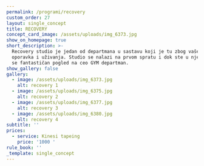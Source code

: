 ```yaml
---
permalink: /programi/recovery
custom_order: 27
layout: single_concept
title: RECOVERY
concept_card_image: /assets/uploads/img_6373.jpg
show_on_homepage: true
short_description: >-
  Recovery studio je jedan od departmana u sastavu koji je tu zbog vašeg
  oporavka i uživanja. Studio se nalazi na prvom spratu i dok ste u njemu pruža
  se fantastičan pogled na ceo GYM departman. 
show_gallery: false
gallery:
  - image: /assets/uploads/img_6373.jpg
    alt: recovery 1
  - image: /assets/uploads/img_6375.jpg
    alt: recovery 2
  - image: /assets/uploads/img_6377.jpg
    alt: recovery 3
  - image: /assets/uploads/img_6380.jpg
    alt: recovery 4
subtitle: ''
prices:
  - service: Kinesi tapeing
    price: '1000 '
rule_book: ''
_template: single_concept
---
```


